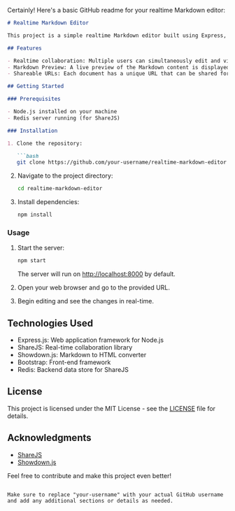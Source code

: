 Certainly! Here's a basic GitHub readme for your realtime Markdown editor:

```markdown
# Realtime Markdown Editor

This project is a simple realtime Markdown editor built using Express, ShareJS, and Showdown.js. It allows users to collaboratively edit and preview Markdown content in real-time.

## Features

- Realtime collaboration: Multiple users can simultaneously edit and view Markdown content.
- Markdown Preview: A live preview of the Markdown content is displayed as users type.
- Shareable URLs: Each document has a unique URL that can be shared for collaborative editing.

## Getting Started

### Prerequisites

- Node.js installed on your machine
- Redis server running (for ShareJS)

### Installation

1. Clone the repository:

   ```bash
   git clone https://github.com/your-username/realtime-markdown-editor.git
   ```

2. Navigate to the project directory:

   ```bash
   cd realtime-markdown-editor
   ```

3. Install dependencies:

   ```bash
   npm install
   ```

### Usage

1. Start the server:

   ```bash
   npm start
   ```

   The server will run on [http://localhost:8000](http://localhost:8000) by default.

2. Open your web browser and go to the provided URL.

3. Begin editing and see the changes in real-time.

## Technologies Used

- Express.js: Web application framework for Node.js
- ShareJS: Real-time collaboration library
- Showdown.js: Markdown to HTML converter
- Bootstrap: Front-end framework
- Redis: Backend data store for ShareJS

## License

This project is licensed under the MIT License - see the [LICENSE](LICENSE) file for details.

## Acknowledgments

- [ShareJS](https://github.com/share/ShareJS)
- [Showdown.js](https://github.com/showdownjs/showdown)

Feel free to contribute and make this project even better!
```

Make sure to replace "your-username" with your actual GitHub username and add any additional sections or details as needed.